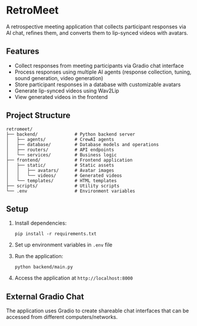# RetroMeet

A retrospective meeting application that collects participant responses via AI chat, refines them, and converts them to lip-synced videos with avatars.

## Features

- Collect responses from meeting participants via Gradio chat interface
- Process responses using multiple AI agents (response collection, tuning, sound generation, video generation)
- Store participant responses in a database with customizable avatars
- Generate lip-synced videos using Wav2Lip
- View generated videos in the frontend

## Project Structure

```
retromeet/
├── backend/              # Python backend server
│   ├── agents/           # CrewAI agents
│   ├── database/         # Database models and operations
│   ├── routers/          # API endpoints
│   └── services/         # Business logic
├── frontend/             # Frontend application
│   ├── static/           # Static assets
│   │   ├── avatars/      # Avatar images
│   │   └── videos/       # Generated videos
│   └── templates/        # HTML templates
├── scripts/              # Utility scripts
└── .env                  # Environment variables
```

## Setup

1. Install dependencies:
   ```
   pip install -r requirements.txt
   ```

2. Set up environment variables in `.env` file

3. Run the application:
   ```
   python backend/main.py
   ```

4. Access the application at `http://localhost:8000`

## External Gradio Chat

The application uses Gradio to create shareable chat interfaces that can be accessed from different computers/networks.
